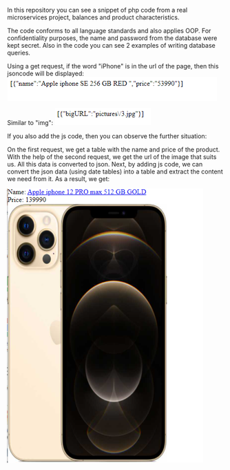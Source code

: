 In this repository you can see a snippet of php code from a real microservices project, balances and product characteristics.

The code conforms to all language standards and also applies OOP.
For confidentiality purposes, the name and password from the database were kept secret.
Also in the code you can see 2 examples of writing database queries.


Using a get request, if the word "iPhone" is in the url of the page, then this jsoncode will be displayed:
![alt text](query.png)

Similar to "img":
![alt text](querry.png)

If you also add the js code, then you can observe the further situation:

On the first request, we get a table with the name and price of the product.
With the help of the second request, we get the url of the image that suits us.
All this data is converted to json. Next, by adding js code, we can convert the json data (using date tables) 
into a table and extract the content we need from it.
As a result, we get:

![alt text](phonescrin.png)
